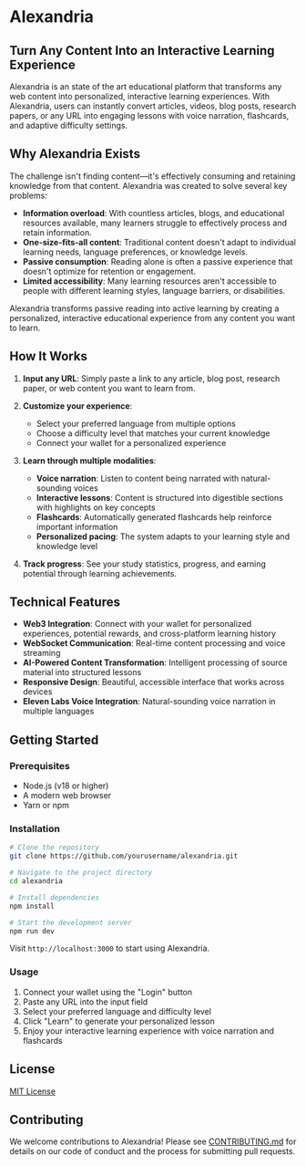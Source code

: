 # Alexandria

## Turn Any Content Into an Interactive Learning Experience

Alexandria is an state of the art educational platform that transforms any web content into personalized, interactive learning experiences. With Alexandria, users can instantly convert articles, videos, blog posts, research papers, or any URL into engaging lessons with voice narration, flashcards, and adaptive difficulty settings.

## Why Alexandria Exists

The challenge isn't finding content—it's effectively consuming and retaining knowledge from that content. Alexandria was created to solve several key problems:

- **Information overload**: With countless articles, blogs, and educational resources available, many learners struggle to effectively process and retain information.
- **One-size-fits-all content**: Traditional content doesn't adapt to individual learning needs, language preferences, or knowledge levels.
- **Passive consumption**: Reading alone is often a passive experience that doesn't optimize for retention or engagement.
- **Limited accessibility**: Many learning resources aren't accessible to people with different learning styles, language barriers, or disabilities.

Alexandria transforms passive reading into active learning by creating a personalized, interactive educational experience from any content you want to learn.

## How It Works

1. **Input any URL**: Simply paste a link to any article, blog post, research paper, or web content you want to learn from.
2. **Customize your experience**:

   - Select your preferred language from multiple options
   - Choose a difficulty level that matches your current knowledge
   - Connect your wallet for a personalized experience

3. **Learn through multiple modalities**:

   - **Voice narration**: Listen to content being narrated with natural-sounding voices
   - **Interactive lessons**: Content is structured into digestible sections with highlights on key concepts
   - **Flashcards**: Automatically generated flashcards help reinforce important information
   - **Personalized pacing**: The system adapts to your learning style and knowledge level

4. **Track progress**: See your study statistics, progress, and earning potential through learning achievements.

## Technical Features

- **Web3 Integration**: Connect with your wallet for personalized experiences, potential rewards, and cross-platform learning history
- **WebSocket Communication**: Real-time content processing and voice streaming
- **AI-Powered Content Transformation**: Intelligent processing of source material into structured lessons
- **Responsive Design**: Beautiful, accessible interface that works across devices
- **Eleven Labs Voice Integration**: Natural-sounding voice narration in multiple languages

## Getting Started

### Prerequisites

- Node.js (v18 or higher)
- A modern web browser
- Yarn or npm

### Installation

```bash
# Clone the repository
git clone https://github.com/yourusername/alexandria.git

# Navigate to the project directory
cd alexandria

# Install dependencies
npm install

# Start the development server
npm run dev
```

Visit `http://localhost:3000` to start using Alexandria.

### Usage

1. Connect your wallet using the "Login" button
2. Paste any URL into the input field
3. Select your preferred language and difficulty level
4. Click "Learn" to generate your personalized lesson
5. Enjoy your interactive learning experience with voice narration and flashcards

## License

[MIT License](LICENSE)

## Contributing

We welcome contributions to Alexandria! Please see [CONTRIBUTING.md](CONTRIBUTING.md) for details on our code of conduct and the process for submitting pull requests.
